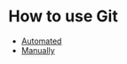 # How to use Git

- [Automated](how_to_use_git_automated.md)
- [Manually](how_to_use_git_manually.md)

